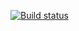 [![Build status](https://ci.appveyor.com/api/projects/status/msya8vhdih2mss19?svg=true)](https://ci.appveyor.com/project/GurinaElena/atest1)